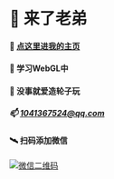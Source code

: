 # 👋 来了老弟
#### 👀 [点这里进我的主页](https://xwink.fun)
#### 🌱 学习WebGL中
#### 💞️ 没事就爱造轮子玩
##### 📫 1041367524@qq.com
#### 🛰️ 扫码添加微信
[![微信二维码](https://github.com/x-wink/x-wink/assets/133745023/622317bb-002d-4e00-944f-3eacc2910576)](https://github.com/x-wink/x-wink/assets/133745023/f4c6895d-865e-4df6-afa2-4d38e73cee1e)

<!---
x-wink/x-wink is a ✨ special ✨ repository because its `README.md` (this file) appears on your GitHub profile.
You can click the Preview link to take a look at your changes.
--->
